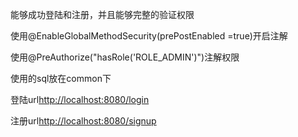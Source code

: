 <p>能够成功登陆和注册，并且能够完整的验证权限</p>
<p>使用@EnableGlobalMethodSecurity(prePostEnabled =true)开启注解</p>
<p>使用@PreAuthorize("hasRole('ROLE_ADMIN')")注解权限</p>
<p>使用的sql放在common下</p>
<p>登陆url<a href="http://localhost:8080/login">http://localhost:8080/login</a></p>
<p>注册url<a href="http://localhost:8080/signup">http://localhost:8080/signup</a></p> 